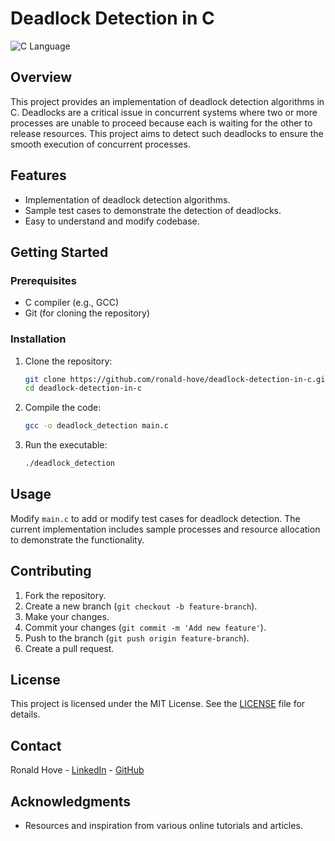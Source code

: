 # Deadlock Detection in C

![C Language](https://img.shields.io/badge/language-C-blue.svg)

## Overview

This project provides an implementation of deadlock detection algorithms in C. Deadlocks are a critical issue in concurrent systems where two or more processes are unable to proceed because each is waiting for the other to release resources. This project aims to detect such deadlocks to ensure the smooth execution of concurrent processes.

## Features

- Implementation of deadlock detection algorithms.
- Sample test cases to demonstrate the detection of deadlocks.
- Easy to understand and modify codebase.

## Getting Started

### Prerequisites

- C compiler (e.g., GCC)
- Git (for cloning the repository)

### Installation

1. Clone the repository:

    ```bash
    git clone https://github.com/ronald-hove/deadlock-detection-in-c.git
    cd deadlock-detection-in-c
    ```

2. Compile the code:

    ```bash
    gcc -o deadlock_detection main.c
    ```

3. Run the executable:

    ```bash
    ./deadlock_detection
    ```

## Usage

Modify `main.c` to add or modify test cases for deadlock detection. The current implementation includes sample processes and resource allocation to demonstrate the functionality.

## Contributing

1. Fork the repository.
2. Create a new branch (`git checkout -b feature-branch`).
3. Make your changes.
4. Commit your changes (`git commit -m 'Add new feature'`).
5. Push to the branch (`git push origin feature-branch`).
6. Create a pull request.

## License

This project is licensed under the MIT License. See the [LICENSE](LICENSE) file for details.

## Contact

Ronald Hove - [LinkedIn](https://www.linkedin.com/in/ronald-hove) - [GitHub](https://github.com/ronald-hove)

## Acknowledgments

- Resources and inspiration from various online tutorials and articles.
